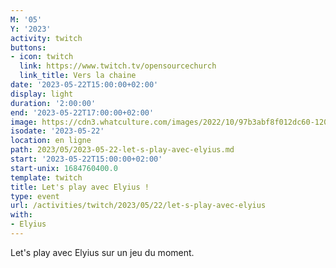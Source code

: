 ```yaml
---
M: '05'
Y: '2023'
activity: twitch
buttons:
- icon: twitch
  link: https://www.twitch.tv/opensourcechurch
  link_title: Vers la chaine
date: '2023-05-22T15:00:00+02:00'
display: light
duration: '2:00:00'
end: '2023-05-22T17:00:00+02:00'
image: https://cdn3.whatculture.com/images/2022/10/97b3abf8f012dc60-1200x675.jpg
isodate: '2023-05-22'
location: en ligne
path: 2023/05/2023-05-22-let-s-play-avec-elyius.md
start: '2023-05-22T15:00:00+02:00'
start-unix: 1684760400.0
template: twitch
title: Let's play avec Elyius !
type: event
url: /activities/twitch/2023/05/22/let-s-play-avec-elyius
with:
- Elyius
---
```

Let's play avec Elyius sur un jeu du moment.